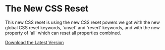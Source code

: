# The New CSS Reset

This new CSS reset is using the new CSS reset powers we got with the new global CSS reset keywords, 'unset' and 'revert' keywords, and with the new property of 'all' which can reset all properties combined.

[Download the Latest Version](https://github.com/elad2412/the-new-css-reset/blob/main/css/reset.css)
